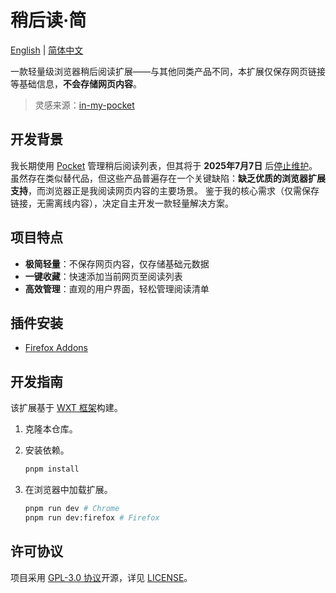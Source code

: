 # 稍后读·简

[English](./README.md) | [简体中文](./README.zh-CN.md)

一款轻量级浏览器稍后阅读扩展——与其他同类产品不同，本扩展仅保存网页链接等基础信息，**不会存储网页内容**。

> 灵感来源：[in-my-pocket](https://github.com/pabuisson/in-my-pocket)

## 开发背景

我长期使用 [Pocket](https://getpocket.com) 管理稍后阅读列表，但其将于 **2025年7月7日** 后[停止维护](https://support.mozilla.org/en-US/kb/future-of-pocket)。
虽然存在类似替代品，但这些产品普遍存在一个关键缺陷：**缺乏优质的浏览器扩展支持**，而浏览器正是我阅读网页内容的主要场景。
鉴于我的核心需求（仅需保存链接，无需离线内容），决定自主开发一款轻量解决方案。

## 项目特点

- **极简轻量**：不保存网页内容，仅存储基础元数据
- **一键收藏**：快速添加当前网页至阅读列表
- **高效管理**：直观的用户界面，轻松管理阅读清单

## 插件安装

- [Firefox Addons](https://addons.mozilla.org/zh-CN/firefox/addon/read-it-later-simply/)

## 开发指南

该扩展基于 [WXT 框架](https://wxt.dev/)构建。

1. 克隆本仓库。

1. 安装依赖。

    ```bash
    pnpm install
    ```

1. 在浏览器中加载扩展。

    ```bash
    pnpm run dev # Chrome
    pnpm run dev:firefox # Firefox
    ```

## 许可协议

项目采用 [GPL-3.0 协议](https://www.gnu.org/licenses/gpl-3.0.en.html)开源，详见 [LICENSE](./LICENSE)。
